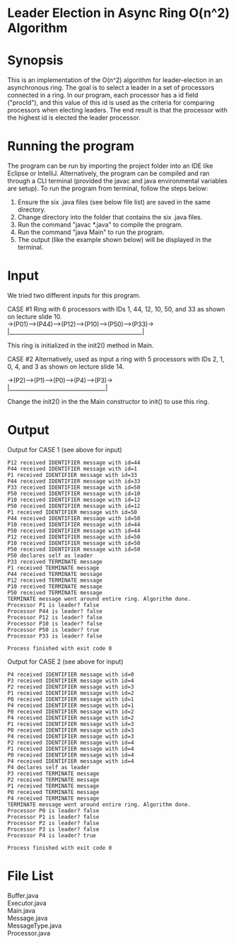 # Leader Election in Async Ring O(n^2) Algorithm

# Synopsis
This is an implementation of the O(n^2) algorithm for leader-election in an asynchronous ring. The goal is to select a leader in a set of processors connected in a ring. In our program, each processor has a id field ("procId"), and this value of this id is used as the criteria for comparing processors when electing leaders. The end result is that the processor with the highest id is elected the leader processor.

# Running the program
The program can be run by importing the project folder into an IDE like Eclipse or IntelliJ. Alternatively, the program can be compiled and ran through a CLI terminal (provided the javac and java environmental variables are setup). To run the program from terminal, follow the steps below:

1. Ensure the six .java files (see below file list) are saved in the same directory. <br>
2. Change directory into the folder that contains the six .java files. <br>
3. Run the command "javac *.java" to compile the program. <br>
4. Run the command "java Main" to run the program.  <br>
5. The output (like the example shown below) will be displayed in the terminal.<br>

# Input
We tried two different inputs for this program.

CASE #1
Ring with 6 processors with IDs 1, 44, 12, 10, 50, and 33 as shown on lecture slide 10.<br>
->(P01)-->(P44)-->(P12)-->(P10)-->(P50)-->(P33)-><br>
|_______________________________________________| 

This ring is initialized in the init2() method in Main.

CASE #2
Alternatively, used as input a ring with 5 processors with IDs 2, 1, 0, 4, and 3 as shown on lecture slide 14.<br>

->(P2)-->(P1)-->(P0)-->(P4)-->(P3)-><br>
|__________________________________|  

Change the init2() in the the Main constructor to init() to use this ring.                           


# Output

Output for CASE 1 (see above for input)
```
P12 received IDENTIFIER message with id=44 
P44 received IDENTIFIER message with id=1 
P1 received IDENTIFIER message with id=33 
P44 received IDENTIFIER message with id=33 
P33 received IDENTIFIER message with id=50 
P50 received IDENTIFIER message with id=10 
P10 received IDENTIFIER message with id=12 
P50 received IDENTIFIER message with id=12 
P1 received IDENTIFIER message with id=50 
P44 received IDENTIFIER message with id=50 
P10 received IDENTIFIER message with id=44 
P50 received IDENTIFIER message with id=44 
P12 received IDENTIFIER message with id=50 
P10 received IDENTIFIER message with id=50 
P50 received IDENTIFIER message with id=50 
P50 declares self as leader 
P33 received TERMINATE message
P1 received TERMINATE message
P44 received TERMINATE message
P12 received TERMINATE message
P10 received TERMINATE message
P50 received TERMINATE message
TERMINATE message went around entire ring. Algorithm done.
Processor P1 is leader? false
Processor P44 is leader? false
Processor P12 is leader? false
Processor P10 is leader? false
Processor P50 is leader? true
Processor P33 is leader? false

Process finished with exit code 0
```

Output for CASE 2 (see above for input)

```
P4 received IDENTIFIER message with id=0 
P3 received IDENTIFIER message with id=4 
P2 received IDENTIFIER message with id=3 
P1 received IDENTIFIER message with id=2 
P0 received IDENTIFIER message with id=1 
P4 received IDENTIFIER message with id=1 
P0 received IDENTIFIER message with id=2 
P4 received IDENTIFIER message with id=2 
P1 received IDENTIFIER message with id=3 
P0 received IDENTIFIER message with id=3 
P4 received IDENTIFIER message with id=3 
P2 received IDENTIFIER message with id=4 
P1 received IDENTIFIER message with id=4 
P0 received IDENTIFIER message with id=4 
P4 received IDENTIFIER message with id=4 
P4 declares self as leader 
P3 received TERMINATE message
P2 received TERMINATE message
P1 received TERMINATE message
P0 received TERMINATE message
P4 received TERMINATE message
TERMINATE message went around entire ring. Algorithm done.
Processor P0 is leader? false
Processor P1 is leader? false
Processor P2 is leader? false
Processor P3 is leader? false
Processor P4 is leader? true

Process finished with exit code 0
```

# File List
Buffer.java <br>
Executor.java <br>
Main.java <br>
Message.java <br>
MessageType.java <br>
Processor.java <br>
